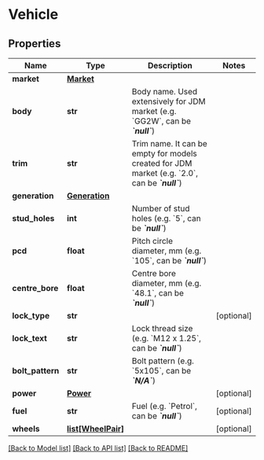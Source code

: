 # Vehicle

## Properties
Name | Type | Description | Notes
------------ | ------------- | ------------- | -------------
**market** | [**Market**](Market.md) |  | 
**body** | **str** | Body name. Used extensively for JDM market (e.g. &#x60;GG2W&#x60;, can be __*&#x60;null&#x60;*__) | 
**trim** | **str** | Trim name. It can be empty for models created for JDM market (e.g. &#x60;2.0&#x60;, can be __*&#x60;null&#x60;*__) | 
**generation** | [**Generation**](Generation.md) |  | 
**stud_holes** | **int** | Number of stud holes (e.g. &#x60;5&#x60;, can be __*&#x60;null&#x60;*__) | 
**pcd** | **float** | Pitch circle diameter, mm (e.g. &#x60;105&#x60;, can be __*&#x60;null&#x60;*__) | 
**centre_bore** | **float** | Centre bore diameter, mm (e.g. &#x60;48.1&#x60;, can be __*&#x60;null&#x60;*__) | 
**lock_type** | **str** |  | [optional] 
**lock_text** | **str** | Lock thread size (e.g. &#x60;M12 x 1.25&#x60;, can be __*&#x60;null&#x60;*__) | 
**bolt_pattern** | **str** | Bolt pattern (e.g. &#x60;5x105&#x60;, can be __*&#x60;N/A&#x60;*__) | 
**power** | [**Power**](Power.md) |  | [optional] 
**fuel** | **str** | Fuel (e.g. &#x60;Petrol&#x60;, can be __*&#x60;null&#x60;*__) | [optional] 
**wheels** | [**list[WheelPair]**](WheelPair.md) |  | [optional] 

[[Back to Model list]](../README.md#documentation-for-models) [[Back to API list]](../README.md#documentation-for-api-endpoints) [[Back to README]](../README.md)


